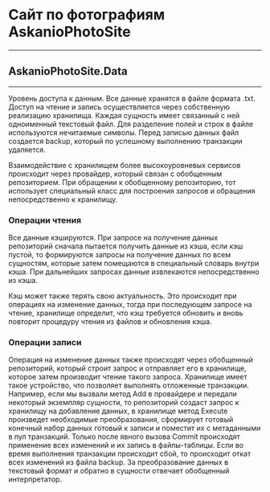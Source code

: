# Сайт по фотографиям AskanioPhotoSite
<hr>

## **AskanioPhotoSite.Data** ##
<hr>

Уровень доступа к данным. Все данные хранятся в файле формата .txt. Доступ на чтение и запись осуществляется через собственную реализацию хранилища. Каждая сущность имеет связанный с ней одноименный текстовый файл. Для разделение полей и строк в файле используются нечитаемые символы. Перед записью данных файл создается backup, который по успешному выполнению транзакции удаляется.

Взаимодействие с хранилищем более высокоуровневых сервисов происходит через провайдер, который связан с обобщенным репозиторием. При обращении к обобщенному репозиторию, тот использует специальный класс для построения запросов и обращения непосредственно к хранилищу. 

### Операции чтения ###

Все данные кэшируются. При запросе на получение данных репозиторий сначала пытается получить данные из кэша, если кэш пустой, то формируются запросы на получение данных по всем сущностям, которые затем помещаются в специальный словарь внутри кэша. При дальнейших запросах данные извлекаются непосредственно из кэша. 

Кэш может также терять свою актуальность. Это происходит при операциях на изменение данных, тогда при последующем запросе на чтение, хранилище определит, что кэш требуется обновить и вновь повторит процедуру чтения из файлов и обновления кэша.

### Операции записи  ###

Операция на изменение данных также происходят через обобщенный репозиторий, который строит запрос и отправляет его в хранилище, которое затем производит чтение такого запроса. Хранилище имеет такое устройство, что позволяет выполнять отложенные транзакции. Например, если мы вызвали метод Add в провайдере и передали некоторый экземпляр сущности, то репозиторий создаст запрос к хранилищу на добавление данных, в хранилище метод Execute произведет необходимые преобразования, сформирует готовый конечный набор данных готовый к записи и поместит их с метаданными в пул транзакций. Только после явного вызова Commit происходят применение всех изменений и их запись в файлы-таблицы. Если во время выполнения транзакции происходит сбой, то происходит откат всех изменений из файла backup.
За преобразование данных в текстовый формат и  обратно в сущности отвечает обобщенный интерпретатор.
